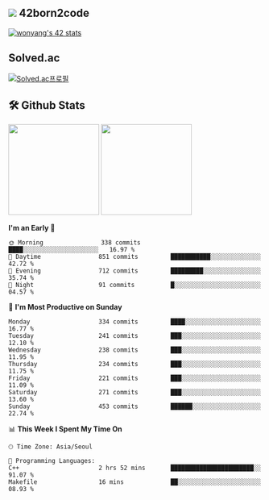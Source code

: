 
## <img src="https://img.shields.io/badge/-000000?style=flat&logo=42&logoColor=white"> 42born2code
[![wonyang's 42 stats](https://badge42.vercel.app/api/v2/cl5nhe5b6007809kydha7ht42/stats?cursusId=21&coalitionId=88)](https://profile.intra.42.fr/users/wonyang)

## Solved.ac
[![Solved.ac프로필](http://mazassumnida.wtf/api/v2/generate_badge?boj=bennyws)](https://solved.ac/bennyws)

## 🛠️ Github Stats
<p>
  <img height="180em" src="https://github-readme-stats-veggie-garden.vercel.app/api?username=gemstoneyang&show_icons=true&include_all_commits=true&bg_color=30,e96443,904e95&title_color=fff&text_color=fff">
  <img height="180em" src="https://github-readme-stats-veggie-garden.vercel.app/api/top-langs/?username=gemstoneyang&layout=compact&bg_color=30,e96443,904e95&title_color=fff&text_color=fff">
</p>

<!--START_SECTION:waka-->
**I'm an Early 🐤** 

```text
🌞 Morning                338 commits         ████░░░░░░░░░░░░░░░░░░░░░   16.97 % 
🌆 Daytime                851 commits         ███████████░░░░░░░░░░░░░░   42.72 % 
🌃 Evening                712 commits         █████████░░░░░░░░░░░░░░░░   35.74 % 
🌙 Night                  91 commits          █░░░░░░░░░░░░░░░░░░░░░░░░   04.57 % 
```
📅 **I'm Most Productive on Sunday** 

```text
Monday                   334 commits         ████░░░░░░░░░░░░░░░░░░░░░   16.77 % 
Tuesday                  241 commits         ███░░░░░░░░░░░░░░░░░░░░░░   12.10 % 
Wednesday                238 commits         ███░░░░░░░░░░░░░░░░░░░░░░   11.95 % 
Thursday                 234 commits         ███░░░░░░░░░░░░░░░░░░░░░░   11.75 % 
Friday                   221 commits         ███░░░░░░░░░░░░░░░░░░░░░░   11.09 % 
Saturday                 271 commits         ███░░░░░░░░░░░░░░░░░░░░░░   13.60 % 
Sunday                   453 commits         ██████░░░░░░░░░░░░░░░░░░░   22.74 % 
```


📊 **This Week I Spent My Time On** 

```text
🕑︎ Time Zone: Asia/Seoul

💬 Programming Languages: 
C++                      2 hrs 52 mins       ███████████████████████░░   91.07 % 
Makefile                 16 mins             ██░░░░░░░░░░░░░░░░░░░░░░░   08.93 % 
```


<!--END_SECTION:waka-->
